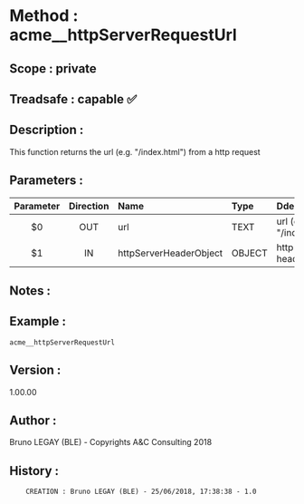 ﻿# **Method :** acme__httpServerRequestUrl## **Scope :** private## **Treadsafe :** capable ✅ ## **Description :** This function returns the url (e.g. "/index.html") from a http request## **Parameters :** | Parameter | Direction | Name | Type | Ddescription | |:----:|:----:|:----|:----|:----| | $0 | OUT | url | TEXT | url (e.g. "/index.html") | | $1 | IN | httpServerHeaderObject | OBJECT | http server header object | ## **Notes :** ## **Example :** ```acme__httpServerRequestUrl```## **Version :** 1.00.00## **Author :** Bruno LEGAY (BLE) - Copyrights A&C Consulting 2018## **History :**          CREATION : Bruno LEGAY (BLE) - 25/06/2018, 17:38:38 - 1.0